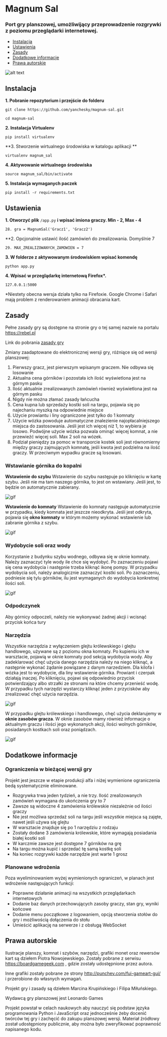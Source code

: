 # Magnum Sal
### Port gry planszowej, umożliwijący przeprowadzenie rozgrywki z poziomu przeglądarki internetowej.

- [Instalacja](#instalacja)
- [Ustawienia](#ustawienia)
- [Zasady](#zasady)
- [Dodatkowe informacje](#dodatkowe-informacje)
- [Prawa autorskie](#prawa-autorskie)


![alt text](https://github.com/yanchesky/magnum-sal/raw/master/readmefiles/main.jpg)


## Instalacja
**1. Pobranie repozytorium i przejście do folderu**
```
git clone https://github.com/yanchesky/magnum-sal.git
```
```
cd magnum-sal
```
**2. Instalacja Virtualenv**
```
pip install virtualenv
```
**3. Stworzenie wirtualnego środowiska w katalogu aplikacji **
```
virtualenv magnum_sal
```
**4. Aktywowanie wirtualnego środowiska**
```
source magnum_sal/bin/activate
```
**5. Instalacja wymaganych paczek**
```
pip install -r requirements.txt
```
## Ustawienia
**1. Otworzyć plik** `/app.py` **i wpisać imiona graczy. Min - 2, Max - 4**
```
28. gra = MagnumSal('Gracz1', 'Gracz2')
``` 
**2. Opcjonalnie ustawić ilość zamówień do zrealizowania. Domyślnie 7
```
29. MAX_ZREALIZOWANYCH_ZAMOWIEN = 7
```
**3. W folderze z aktywowanym środowiskiem wpisać komendę**
```
python app.py
```
**4. Wpisać w przeglądarkę internetową Firefox\*.**
```
127.0.0.1:5000
```
\*Niestety obecna wersja działa tylko na Firefoxie. Google Chrome i Safari mają problem z renderowaniem animacji obracania kart. 

## Zasady 

Pełne zasady gry są dostępne na stronie gry o tej samej nazwie na portalu https://rebel.pl

Link do pobrania [zasady gry](https://www.rebel.pl/e4u.php/1,ModFiles/Download/files/instrukcje/MagnumSal_rules_1.0.pdf)

Zmiany zaadaptowane do elektronicznej wersji gry, różniące się od wersji planszowej:

1. Pierwszy gracz, jest pierwszym wpisanym graczem. Nie odbywa się losowanie
2. Aktualna cena górników i pozostała ich ilość wyświetlona jest na górnym pasku
3. Ilość aktualnie zrealizowanych zamówień również wyświetlona jest na górnym pasku
4. Nigdy nie można złamać zasady łańcucha
5. Cena kupna lub sprzedaży kostki soli na targu, pojawia się po najechaniu myszką na odpowiednie miejsce
6. Użycie prowiantu i liny ograniczone jest tylko do 1 komnaty
7. Użycie wózka powoduje automatyczne znalezienie najopłacalniejszego miejsca do zastosowania. Jeśli jest ich więcej niż 1, to wybiera je losowo. Podwójne użycie wózka pozwala ominąć więcej komnat, a nie przewieźć więcej soli. Max 2 soli na wózek.
8. Podział pieniędzy za pomoc w transporcie kostek soli jest równomierny między graczy zajmujących komnatę, jeśli kwota jest podzielna na ilość graczy. W przeciwnym wypadku gracze są losowani. 

### Wstawianie górnika do kopalni
**Wstawienie do szybu**
Wstawienie do szybu następuje po kliknięciu w kartę szybu. Jeśli nie ma tam naszego górnika, to jest on wstawiany. Jeśli jest, to będzie on automatycznie zabierany. 

![gif](https://github.com/yanchesky/magnum-sal/raw/master/readmefiles/Untitled.gif)

**Wstawienie do komnaty**
Wstawienie do komnaty następuje automatycznie w przypadku, kiedy komnata jest jeszcze nieodkryta. Jeśli jest odkryta, pojawia się **okno komnaty** w którym możemy wykonać wstawienie lub zabranie górnika z szybu.

![gif](https://github.com/yanchesky/magnum-sal/raw/master/readmefiles/wstawienie.gif)

### Wydobycie soli oraz wody
Korzystanie z budynku szybu wodnego, odbywa się w oknie komnaty. Należy zaznaczyć tyle wody ile chce się wydobyć. Po zaznaczeniu pojawi się cena wydobycia i następnie trzeba kliknąć ikonę pompy. W przypadku wydobycia soli, należy analogicznie zaznaczyć kostki soli. Po zaznaczeniu, podniesie się tylu górników, ilu jest wymaganych do wydobycia konkretnej ilości soli.

![gif](https://github.com/yanchesky/magnum-sal/raw/master/readmefiles/wydobycie.gif)

### Odpodczynek
Aby górnicy odpoczeli, należy nie wykonywać żadnej akcji i wcisnąć przycisk końca tury

### Narzędzia
Wszystkie narzędzia z wyłączeniem glejtu królewskiego i glejtu handlowego, używane są z poziomu okna komnaty. Po kupieniu ich w warsztacie, pojawią w oknie komnaty pod sekcją wydobycia wody. Aby zadeklarować chęć użycia danego narzędzia należy na niego kliknąć, a następnie wykonać żądanie powiązane z danym narzedziem. Dla kilofa i wózka jest to wydobycie, dla liny wstawienie górnika. Prowiant i czerpak działają inaczej. Po kliknięciu, pojawi się odpowiednio przycisk potwierdzający albo strzałki ze stronami na które chcemy przenieść wodę. W przypadku tych narzędzi wystarczy kliknąć jeden z przycisków aby zrealizować chęć użycia narzędzia.

![gif](https://github.com/yanchesky/magnum-sal/raw/master/readmefiles/narzedzia.gif)

W przypadku glejtu królewskiego i handlowego, chęć użycia deklarujemy w **oknie zasobów gracza**.
W oknie zasobów mamy również informacje o aktualnym graczu i ilości jego wykonanych akcji, ilości wolnych górników, posiadanych kostkach soli oraz poniądzach.

![gif](https://github.com/yanchesky/magnum-sal/raw/master/readmefiles/oknogracza.jpg)

## Dodatkowe informacje
### Ograniczenia w bieżącej wersji gry
Projekt jest jeszcze w etapie produkcji alfa i niżej wymienione ograniczenia bedą systematycznie eliminowane.
- Rozgrywka trwa jeden tydzień, a nie trzy. Ilość zrealizowanych zamówień wymagana do ukończenia gry to 7
- Zawsze są widoczne 4 zamówienia królewskie niezależnie od ilości graczy
- Nie jest możliwa sprzedaż soli na targu jeśli wszystkie miejsca są zajęte, nawet jeśli używa się glejtu
- W warsztacie znajduje się po 1 narzędziu z rodzaju
- Zostały dodane 3 zamówienia królewskie, które wymagają posiadania białej kostki soli
- W karczmie zawsze jest dostępne 7 górników na grę
- Na targu można kupić i sprzedać tę samą kostkę soli
- Na koniec rozgrywki każde narzędzie jest warte 1 grosz

### Planowane wdrożenia
Poza wyeliminowaniem wyżej wymienionych ograniczeń, w planach jest wdrożenie następujących funkcji:
  - Poprawne działanie animacji na wszystkich przeglądarkach internetowych
  - Dodanie baz danych przechowujących zasoby graczy, stan gry, wyniki końcowe
  - Dodanie menu początkowe z logowaniem, opcją stworzenia stołów do gry i możliwością dołączenia do stołu
  - Umieścić aplikację na serwerze i z obsługą WebSocket 

## Prawa autorskie
Ilustracje planszy, komnat i szybów, narzędzi, grafiki monet oraz rewersów kart są dziełem Piotra Nowojewskiego. Zostały pobrane z serwisu https://boardgamegeek.com , gdzie zostały udostępnione przez autora.

Inne grafiki zostały pobrane ze strony http://punchev.com/fui-gameart-gui/ i przerobione do własnych wymagań. 

Projekt gry i zasady są dziełem Marcina Krupińskiego i Filipa Miłuńskiego.

Wydawcą gry planszowej jest Leonardo Games

Projekt powstał w celach naukowych aby nauczyć się podstaw języka programowania Python i JavaScript oraz jednocześnie żeby docenić twórców tej gry i zachęcić do zakupu planszowej wersji.
Materiał źródłowy został udostępniony publicznie, aby można było zweryfikować poprawność napisanego kodu.
